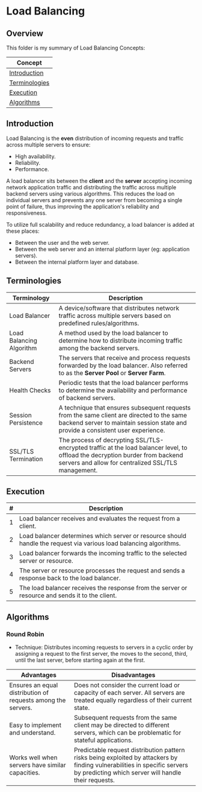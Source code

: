# Load Balancing

## Overview
This folder is my summary of Load Balancing Concepts:

| Concept                         |
|---------------------------------|
| [Introduction](#introduction)   |
| [Terminologies](#terminologies) |
| [Execution](#execution)         |
| [Algorithms](#algorithms)       |

## Introduction
Load Balancing is the **even** distribution of incoming requests and traffic across multiple servers to ensure:
- High availability.
- Reliability.
- Performance.

A load balancer sits between the **client** and the **server** accepting incoming network application traffic and distributing the traffic across multiple backend servers using various algorithms.
This reduces the load on individual servers and prevents any one server from becoming a single point of failure,
thus improving the application's reliability and responsiveness.

To utilize full scalability and reduce redundancy, a load balancer is added at these places:
- Between the user and the web server.
- Between the web server and an internal platform layer (eg: application servers).
- Between the internal platform layer and database.

## Terminologies

| Terminology              | Description                                                                                                                                                                         |
|--------------------------|-------------------------------------------------------------------------------------------------------------------------------------------------------------------------------------|
| Load Balancer            | A device/software that distributes network traffic across multiple servers based on predefined rules/algorithms.                                                                    |
| Load Balancing Algorithm | A method used by the load balancer to determine how to distribute incoming traffic among the backend servers.                                                                       |
| Backend Servers          | The servers that receive and process requests forwarded by the load balancer. Also referred to as the **Server Pool** or **Server Farm**.                                           |
| Health Checks            | Periodic tests that the load balancer performs to determine the availability and performance of backend servers.                                                                    |
| Session Persistence      | A technique that ensures subsequent requests from the same client are directed to the same backend server to maintain session state and provide a consistent user experience.       |
| SSL/TLS Termination      | The process of decrypting SSL/TLS-encrypted traffic at the load balancer level, to offload the decryption burder from backend servers and allow for centralized SSL/TLS management. |

## Execution
| # | Description                                                                                                        |
|---|--------------------------------------------------------------------------------------------------------------------|
| 1 | Load balancer receives and evaluates the request from a client.                                                    |
| 2 | Load balancer determines which server or resource should handle the request via various load balancing algorithms. |
| 3 | Load balancer forwards the incoming traffic to the selected server or resource.                                    |
| 4 | The server or resource processes the request and sends a response back to the load balancer.                       |
| 5 | The load balancer receives the response from the server or resource and sends it to the client.                    |

## Algorithms
### Round Robin
- Technique: Distributes incoming requests to servers in a cyclic order by assigning a request to the first server, the moves to the second, third, until the last server, before starting again at the first.

| Advantages                                                   | Disadvantages                                                                                                                                                                     |
|--------------------------------------------------------------|-----------------------------------------------------------------------------------------------------------------------------------------------------------------------------------|
| Ensures an equal distribution of requests among the servers. | Does not consider the current load or capacity of each server. All servers are treated equally regardless of their current state.                                                 |
| Easy to implement and understand.                            | Subsequent requests from the same client may be directed to different servers, which can be problematic for stateful applications.                                                |
| Works well when servers have similar capacities.             | Predictable request distribution pattern risks being exploited by attackers by finding vulnerabilities in specific servers by predicting which server will handle their requests. |
